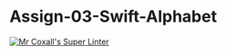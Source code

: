 # Assign-03-Swift-Alphabet
[![Mr Coxall's Super Linter](https://github.com/ICS4U-Programming-AdrijanV/Assign-03-Swift-Alphabet/workflows/Mr%20Coxall's%20Super%20Linter/badge.svg)](https://github.com/ICS4U-Programming-AdrijanV/Assign-03-Swift-Alphabet/actions/)
